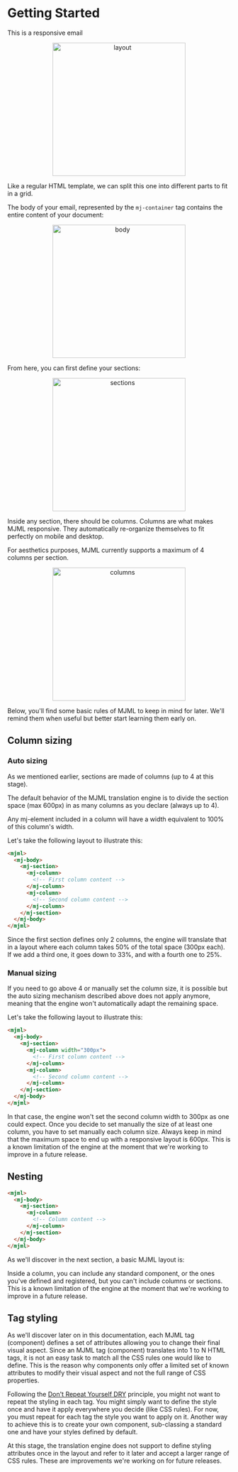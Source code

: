 
# Getting Started
This is a responsive email

<p align="center">
  <img width="300px" src="https://cloud.githubusercontent.com/assets/6558790/12751054/322b2c8c-c9bb-11e5-98b9-942f6ea4d585.png" alt="layout">
</p>

Like a regular HTML template, we can split this one into different parts to fit in a grid.

The body of your email, represented by the `mj-container` tag contains the entire content of your document:

<p align="center">
  <img width="300px" src="https://cloud.githubusercontent.com/assets/6558790/12751043/1fd499c4-c9bb-11e5-828f-e0e6e18180b8.png" alt="body">
</p>

From here, you can first define your sections:

<p align="center">
  <img width="300px" src="https://cloud.githubusercontent.com/assets/6558790/12751042/1fd191b6-c9bb-11e5-9450-cc15acec72b4.png" alt="sections">
</p>

Inside any section, there should be columns. Columns are what makes MJML responsive.
They automatically re-organize themselves to fit perfectly on mobile and desktop.

<aside class="warning">
  For aesthetics purposes, MJML currently supports a maximum of 4 columns per section.
</aside>

<p align="center">
  <img width="300px" src="https://cloud.githubusercontent.com/assets/6558790/12751041/1fd112d6-c9bb-11e5-97e7-d9c93c743c4d.png" alt="columns">
</p>

Below, you'll find some basic rules of MJML to keep in mind for later. We'll remind them when useful but better start learning them early on.

## Column sizing

### Auto sizing
As we mentioned earlier, sections are made of columns (up to 4 at this stage).

The default behavior of the MJML translation engine is to divide the section space (max 600px) in as many columns as you declare (always up to 4).

<aside class="warning">
  Any mj-element included in a column will have a width equivalent to 100% of this column's width.
</aside>

Let's take the following layout to illustrate this:
```html
<mjml>
  <mj-body>
    <mj-section>
      <mj-column>
        <!-- First column content -->
      </mj-column>
      <mj-column>
        <!-- Second column content -->
      </mj-column>
    </mj-section>
  </mj-body>
</mjml>
```

Since the first section defines only 2 columns, the engine will translate that in a layout where each column takes 50% of the total space (300px each). If we add a third one, it goes down to 33%, and with a fourth one to 25%.

### Manual sizing
If you need to go above 4 or manually set the column size, it is possible but the auto sizing mechanism described above does not apply anymore, meaning that the engine won't automatically adapt the remaining space.

Let's take the following layout to illustrate this:
```html
<mjml>
  <mj-body>
    <mj-section>
      <mj-column width="300px">
        <!-- First column content -->
      </mj-column>
      <mj-column>
        <!-- Second column content -->
      </mj-column>
    </mj-section>
  </mj-body>
</mjml>
```
In that case, the engine won't set the second column width to 300px as one could expect. Once you decide to set manually the size of at least one column, you have to set manually each column size. Always keep in mind that the maximum space to end up with a responsive layout is 600px. This is a known limitation of the engine at the moment that we're working to improve in a future release.

## Nesting

```html
<mjml>
  <mj-body>
    <mj-section>
      <mj-column>
        <!-- Column content -->
      </mj-column>
    </mj-section>
  </mj-body>
</mjml>
```
As we'll discover in the next section, a basic MJML layout is:

Inside a column, you can include any standard component, or the ones you've defined and registered, but you can't include columns or sections. This is a known limitation of the engine at the moment that we're working to improve in a future release.

## Tag styling
As we'll discover later on in this documentation, each MJML tag (component) defines a set of attributes allowing you to change their final visual aspect.
Since an MJML tag (component) translates into 1 to N HTML tags, it is not an easy task to match all the CSS rules one would like to define. This is the reason why components only offer a limited set of known attributes to modify their visual aspect and not the full range of CSS properties.

Following the [Don't Repeat Yourself DRY](https://en.wikipedia.org/wiki/Don%27t_repeat_yourself) principle, you might not want to repeat the styling in each tag. You might simply want to define the style once and have it apply everywhere you decide (like CSS rules).
For now, you must repeat for each tag the style you want to apply on it. Another way to achieve this is to create your own component, sub-classing a standard one and have your styles defined by default.

At this stage, the translation engine does not support to define styling attributes once in the layout and refer to it later and accept a larger range of CSS rules. These are improvements we're working on for future releases.
